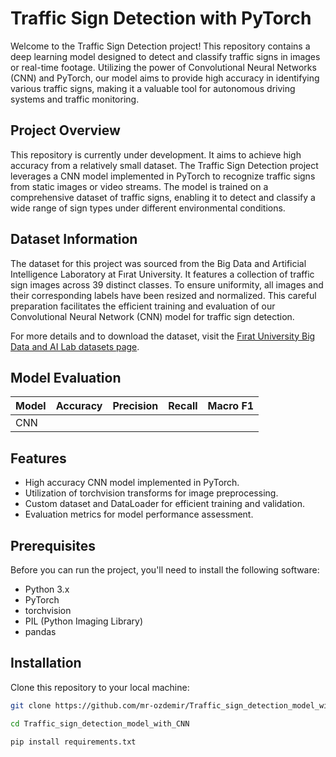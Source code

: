 # Traffic Sign Detection with PyTorch

Welcome to the Traffic Sign Detection project! This repository contains a deep learning model designed to detect and classify traffic signs in images or real-time footage. Utilizing the power of Convolutional Neural Networks (CNN) and PyTorch, our model aims to provide high accuracy in identifying various traffic signs, making it a valuable tool for autonomous driving systems and traffic monitoring.


## Project Overview
This repository is currently under development. It aims to achieve high accuracy from a relatively small dataset.
The Traffic Sign Detection project leverages a CNN model implemented in PyTorch to recognize traffic signs from static images or video streams. The model is trained on a comprehensive dataset of traffic signs, enabling it to detect and classify a wide range of sign types under different environmental conditions.

## Dataset Information

The dataset for this project was sourced from the Big Data and Artificial Intelligence Laboratory at Fırat University. It features a collection of traffic sign images across 39 distinct classes. To ensure uniformity, all images and their corresponding labels have been resized and normalized. This careful preparation facilitates the efficient training and evaluation of our Convolutional Neural Network (CNN) model for traffic sign detection.

For more details and to download the dataset, visit the [Fırat University Big Data and AI Lab datasets page](http://buyukveri.firat.edu.tr/veri-setleri/).

## Model Evaluation

| Model       | Accuracy | Precision | Recall | Macro F1 |
|-------------|----------|-----------|--------|----------|
| CNN         |          |           |        |          |

## Features


- High accuracy CNN model implemented in PyTorch.
- Utilization of torchvision transforms for image preprocessing.
- Custom dataset and DataLoader for efficient training and validation.
- Evaluation metrics for model performance assessment.

## Prerequisites

Before you can run the project, you'll need to install the following software:

- Python 3.x
- PyTorch
- torchvision
- PIL (Python Imaging Library)
- pandas

## Installation

Clone this repository to your local machine:

```bash
git clone https://github.com/mr-ozdemir/Traffic_sign_detection_model_with_CNN
```
```bash
cd Traffic_sign_detection_model_with_CNN
```
```bash
pip install requirements.txt
```
